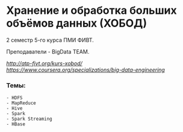 # Хранение и обработка больших объёмов данных (ХОБОД)

2 семестр 5-го курса ПМИ ФИВТ.

Преподаватели - BigData TEAM.

*http://atp-fivt.org/kurs-xobod/*
*https://www.coursera.org/specializations/big-data-engineering*

### Темы:

```
- HDFS
- MapReduce
- Hive
- Spark
- Spark Streaming
- HBase
```
